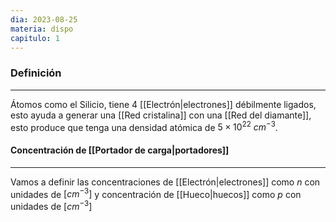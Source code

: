 ```yaml
---
dia: 2023-08-25
materia: dispo
capitulo: 1
---
```

### Definición
---
Átomos como el Silicio, tiene 4 [[Electrón|electrones]] débilmente ligados, esto ayuda a generar una [[Red cristalina]] con una [[Red del diamante]], esto produce que tenga una densidad atómica de $5 \times 10^{22}~cm^{-3}$.

#### Concentración de [[Portador de carga|portadores]]
---
Vamos a definir las concentraciones de [[Electrón|electrones]] como $n$ con unidades de $[cm^{-3}]$ y concentración de [[Hueco|huecos]] como $p$ con unidades de $[cm^{-3}]$